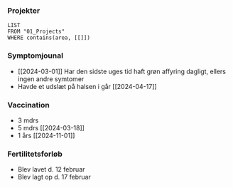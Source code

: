 ### Projekter

```dataview 
LIST 
FROM "01_Projects"
WHERE contains(area, [[]])
```

### Symptomjounal
- [[2024-03-01]] Har den sidste uges tid haft grøn affyring dagligt, ellers ingen andre symtomer
- Havde et udslæt på halsen i går [[2024-04-17]]
### Vaccination 
- 3 mdrs 
- 5 mdrs [[2024-03-18]]
- 1 års [[2024-11-01]]

### Fertilitetsforløb
- Blev lavet d. 12 februar 
- Blev lagt op d. 17 februar 